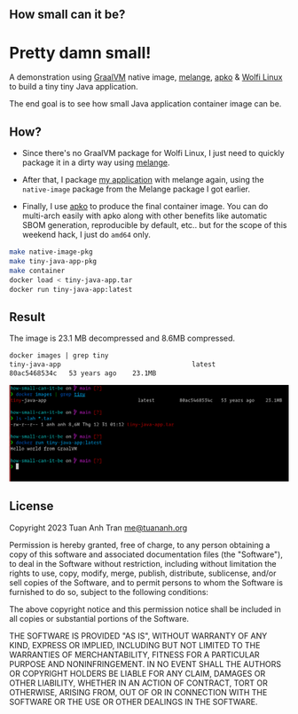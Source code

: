 How small can it be?
--------------------

# Pretty damn small!

A demonstration using [GraalVM](https://www.graalvm.org/) native image, [melange](https://github.com/chainguard-dev/melange), [apko](https://github.com/chainguard-dev/apko) & [Wolfi Linux](https://github.com/wolfi-dev/os) to build a tiny tiny Java application.

The end goal is to see how small Java application container image can be.

## How?

- Since there's no GraalVM package for Wolfi Linux, I just need to quickly package it in a dirty way using [melange](https://github.com/chainguard-dev/melange).

- After that, I package [my application](./src/App.java) with melange again, using the `native-image` package from the Melange package I got earlier.

- Finally, I use [apko](https://github.com/chainguard-dev/apko) to produce the final container image. You can do multi-arch easily with apko along with other benefits like automatic SBOM generation, reproducible by default, etc.. but for the scope of this weekend hack, I just do `amd64` only.

```sh
make native-image-pkg
make tiny-java-app-pkg
make container
docker load < tiny-java-app.tar
docker run tiny-java-app:latest
```

## Result

The image is 23.1 MB decompressed and 8.6MB compressed.

```
docker images | grep tiny
tiny-java-app                                 latest         80ac5468534c   53 years ago    23.1MB
```

![result](./result.png)

## License

Copyright 2023 Tuan Anh Tran <me@tuananh.org>

Permission is hereby granted, free of charge, to any person obtaining a copy of this software and associated documentation files (the "Software"), to deal in the Software without restriction, including without limitation the rights to use, copy, modify, merge, publish, distribute, sublicense, and/or sell copies of the Software, and to permit persons to whom the Software is furnished to do so, subject to the following conditions:

The above copyright notice and this permission notice shall be included in all copies or substantial portions of the Software.

THE SOFTWARE IS PROVIDED "AS IS", WITHOUT WARRANTY OF ANY KIND, EXPRESS OR IMPLIED, INCLUDING BUT NOT LIMITED TO THE WARRANTIES OF MERCHANTABILITY, FITNESS FOR A PARTICULAR PURPOSE AND NONINFRINGEMENT. IN NO EVENT SHALL THE AUTHORS OR COPYRIGHT HOLDERS BE LIABLE FOR ANY CLAIM, DAMAGES OR OTHER LIABILITY, WHETHER IN AN ACTION OF CONTRACT, TORT OR OTHERWISE, ARISING FROM, OUT OF OR IN CONNECTION WITH THE SOFTWARE OR THE USE OR OTHER DEALINGS IN THE SOFTWARE.